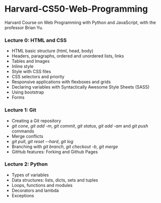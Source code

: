 # Harvard-CS50-Web-Programming
 Harvard Course on Web Programming with Python and JavaScript, with the professor Brian Yu. 



### Lecture 0: HTML and CSS

- HTML basic structure (html, head, body)
- Headers, paragraphs, ordered and unordered lists, links
- Tables and Images 
- Inline style  
- Style with CSS files
- CSS selectors and priority 
- Responsive applications with flexboxes and grids
- Declaring variables with Syntactically Awesome Style Sheets (SASS)
- Using bootstrap
- Forms 



### Lecture 1: Git

- Creating a Git repository
- *git cone*, *git add -m*, *git commit*, *git status*, *git add -am* and *git push* commands 
- Merge conflicts
- *git pull*, *git reset --hard*, *git log*
- Branching with *git branch*, *git checkout -b*, *git merge*
- GitHub features: Forking and Github Pages

### Lecture 2: Python 

- Types of variables
- Data structures: lists, dicts, sets and tuples 
- Loops, functions and modules
- Decorators and lambda
- Exceptions 

